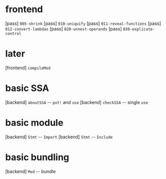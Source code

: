 # frontend

[pass] `005-shrink`
[pass] `010-uniquify`
[pass] `011-reveal-functions`
[pass] `012-convert-lambdas`
[pass] `020-unnest-operands`
[pass] `030-explicate-control`

# later

[frontend] `compileMod`

# basic SSA

[backend] `aboutSSA` -- `put!` and `use`
[backend] `checkSSA` -- single `use`

# basic module

[backend] `Stmt` -- `Import`
[backend] `Stmt` -- `Include`

# basic bundling

[backend] `Mod` -- bundle
